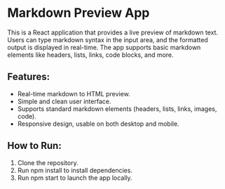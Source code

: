 # Markdown Preview App
This is a React application that provides a live preview of markdown text. Users can type markdown syntax in the input area, and the formatted output is displayed in real-time. The app supports basic markdown elements like headers, lists, links, code blocks, and more.

## Features:
- Real-time markdown to HTML preview.
- Simple and clean user interface.
- Supports standard markdown elements (headers, lists, links, images, code).
- Responsive design, usable on both desktop and mobile.
## How to Run:
1. Clone the repository.
2. Run npm install to install dependencies.
3. Run npm start to launch the app locally.